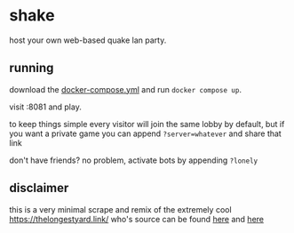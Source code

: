 # shake

host your own web-based quake lan party.

## running

download the [docker-compose.yml](https://raw.githubusercontent.com/xanderstrike/shake/main/docker-compose.yml) and run `docker compose up`.

visit <server-ip>:8081 and play.

to keep things simple every visitor will join the same lobby by default, but if you want a private game you can append `?server=whatever` and share that link

don't have friends? no problem, activate bots by appending `?lonely`

## disclaimer

this is a very minimal scrape and remix of the extremely cool https://thelongestyard.link/ who's source can be found [here](https://github.com/jdarpinian/ioq3) and [here](https://github.com/jdarpinian/HumbleNet)